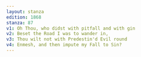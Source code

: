 ```yaml
---
layout: stanza
edition: 1868
stanza: 87
v1: Oh Thou, who didst with pitfall and with gin
v2: Beset the Road I was to wander in,
v3: Thou wilt not with Predestin'd Evil round
v4: Enmesh, and then impute my Fall to Sin?
---
```

